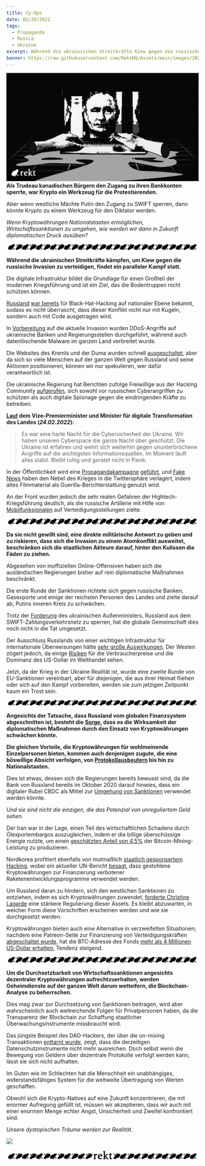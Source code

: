 ```yaml
---
title: Cy-Ops
date: 02/26/2022
tags:
  - Propaganda
  - Russia
  - Ukraine
excerpt: Während die ukrainischen Streitkräfte Kiew gegen die russische Invasion verteidigen, findet parallel eine digitale Schlacht statt. Wenn Kryptowährungen es Nationalstaaten ermöglichen, Wirtschaftssanktionen zu umgehen, wie werden wir dann in Zukunft diplomatischen Druck ausüben?
banner: https://raw.githubusercontent.com/RektHQ/Assets/main/images/2022/02/cyops-header.png
---
```

![](https://raw.githubusercontent.com/RektHQ/Assets/main/images/2022/02/cyops-header.png)
**Als Trudeau kanadischen Bürgern den Zugang zu ihren Bankkonten sperrte, war Krypto ein Werkzeug für die Protestierenden.**

Aber wenn westliche Mächte Putin den Zugang zu SWIFT sperren, dann könnte Krypto zu einem Werkzeug für den Diktator werden.

_Wenn Kryptowährungen Nationalstaaten ermöglichen, Wirtschaftssanktionen zu umgehen, wie werden wir dann in Zukunft diplomatischen Druck ausüben?_

![](https://raw.githubusercontent.com/RektHQ/Assets/main/images/2021/03/rekt-linebreak.png) 

**Während die ukrainischen Streitkräfte kämpfen, um Kiew gegen die russische Invasion zu verteidigen, findet ein paralleler Kampf statt.**

Die digitale Infrastruktur bildet die Grundlage für einen Großteil der modernen Kriegsführung und ist ein Ziel, das die Bodentruppen nicht schützen können.

[Russland](https://www.nbcnews.com/news/world/putin-talks-hacking-navalny-capitol-riot-ahead-biden-summit-n1270640) [war bereits](https://www.bbc.co.uk/news/technology-60378009) für Black-Hat-Hacking auf nationaler Ebene bekannt, sodass es nicht überrascht, dass dieser Konflikt nicht nur mit Kugeln, sondern auch mit Code ausgetragen wird.

In [Vorbereitung](https://www.bbc.com/news/technology-60500618) auf die aktuelle Invasion wurden DDoS-Angriffe auf ukrainische Banken und Regierungsstellen durchgeführt, während auch datenlöschende Malware im ganzen Land verbreitet wurde.

Die Websites des Kremls und der Duma wurden schnell [ausgeschaltet](https://twitter.com/christogrozev/status/1496875469093974020), aber da sich so viele Menschen auf der ganzen Welt gegen Russland und seine Aktionen positionieren, können wir nur spekulieren, wer dafür verantwortlich ist.

Die ukrainische Regierung hat Berichten zufolge Freiwillige aus der Hacking Community [aufgerufen](https://www.reuters.com/world/exclusive-ukraine-calls-hacker-underground-defend-against-russia-2022-02-24/), sich sowohl vor russischen Cyberangriffen zu schützen als auch digitale Spionage gegen die eindringenden Kräfte zu betreiben.

**[Laut](https://twitter.com/FedorovMykhailo/status/1496749831955664898) dem Vize-Premierminister und Minister für digitale Transformation des Landes (_24.02.2022_):**

>Es war eine harte Nacht für die Cybersicherheit der Ukraine. Wir haben unseren Cyberspace die ganze Nacht über geschützt. Die Ukraine ist erfahren und wehrt sich weiterhin gegen ununterbrochene Angriffe auf die wichtigsten Informationsquellen. Im Moment läuft alles stabil. Bleibt ruhig und geratet nicht in Panik.

In der Öffentlichkeit wird eine [Propagandakampagne](https://twitter.com/Batarseh1995/status/1497450994979979268?s=20&t=NOx7hbZHwGp6HLywI3Uolw) [geführt](https://twitter.com/Ukraine/status/1496716168920547331), und [Fake News](https://www.bbc.com/news/60528276) haben den Nebel des Krieges in die Twittersphäre verlagert, indem altes Filmmaterial als Guerilla-Berichterstattung genutzt wird.

An der Front wurden jedoch die sehr realen Gefahren der Hightech-Kriegsführung deutlich, als die russische Artillerie mit Hilfe von [Mobilfunksignalen](https://twitter.com/Andy_Scollick/status/1496873551089082374) auf Verteidigungsstellungen zielte.

![](https://raw.githubusercontent.com/RektHQ/Assets/main/images/2021/03/rekt-linebreak.png) 

**Da sie nicht gewillt sind, eine direkte militärische Antwort zu geben und zu riskieren, dass sich die Invasion zu einem Atomkonflikt ausweitet, beschränken sich die staatlichen Akteure darauf, hinter den Kulissen die Fäden zu ziehen.**

Abgesehen von inoffiziellen Online-Offensiven haben sich die ausländischen Regierungen bisher auf rein diplomatische Maßnahmen beschränkt.

Die erste Runde der Sanktionen richtete sich gegen russische Banken, Gasexporte und einige der reichsten Personen des Landes und zielte darauf ab, Putins inneren Kreis zu schwächen.

Trotz der [Forderung](https://twitter.com/DmytroKuleba/status/1496874382102351872) des ukrainischen Außenministers, Russland aus dem SWIFT-Zahlungsverkehrsnetz zu sperren, hat die globale Gemeinschaft dies noch nicht in die Tat umgesetzt.

Der Ausschluss Russlands von einer wichtigen Infrastruktur für internationale Überweisungen hätte [sehr große Auswirkungen](https://twitter.com/sahilbloom/status/1496861068945154056?s=21). Der Westen zögert jedoch, da einige [Risiken](https://www.ft.com/content/69f72de5-d727-496d-9f9d-316db7bdaf03) für die Verbraucherpreise und die Dominanz des US-Dollar im Welthandel sehen.

Jetzt, da der Krieg in der Ukraine Realität ist, wurde eine zweite Runde von EU-Sanktionen vereinbart, aber für diejenigen, die aus ihrer Heimat fliehen oder sich auf den Kampf vorbereiten, werden sie zum jetzigen Zeitpunkt kaum ein Trost sein.

![](https://raw.githubusercontent.com/RektHQ/Assets/main/images/2021/03/rekt-linebreak.png) 

**Angesichts der Tatsache, dass Russland vom globalen Finanzsystem abgeschnitten ist, besteht die [Sorge](https://www.nytimes.com/2022/02/23/business/russia-sanctions-cryptocurrency.html), dass es die Wirksamkeit der diplomatischen Maßnahmen durch den Einsatz von Kryptowährungen schwächen könnte.**

**Die gleichen Vorteile, die Kryptowährungen für wohlmeinende Einzelpersonen bieten, kommen auch denjenigen zugute, die eine böswillige Absicht verfolgen, von [Protokollausbeutern](https://rekt.news/leaderboard/) bis hin zu Nationalstaaten.**

Dies ist etwas, dessen sich die Regierungen bereits bewusst sind, da die Bank von Russland bereits im Oktober 2020 darauf hinwies, dass ein digitaler Rubel CBDC als Mittel zur [Umgehung von Sanktionen](https://www.coindesk.com/policy/2020/10/19/digital-ruble-could-be-tool-against-sanctions-bank-of-russia-says/) verwendet werden könnte.

_Und sie sind nicht die einzigen, die das Potenzial von unreguliertem Geld sehen._

Der Iran war in der Lage, einen Teil des wirtschaftlichen Schadens durch Ölexportembargos auszugleichen, indem er die billige überschüssige Energie nutzte, um einen [geschätzten Anteil von 4,5%](https://www.elliptic.co/blog/how-iran-uses-bitcoin-mining-to-evade-sanctions) der Bitcoin-Mining-Leistung zu produzieren.

Nordkorea profitiert ebenfalls von mutmaßlich [staatlich gesponsertem Hacking](https://www.bbc.com/news/business-59990477), wobei ein aktueller UN-Bericht [besagt](https://www.bbc.com/news/world-asia-60281129), dass gestohlene Kryptowährungen zur Finanzierung verbotener Raketenentwicklungsprogramme verwendet werden.

Um Russland daran zu hindern, sich den westlichen Sanktionen zu entziehen, indem es sich Kryptowährungen zuwendet, [forderte Christine Lagarde](https://twitter.com/business/status/1497265133357305866?t=TNZk4rovLpry2vCdQ5aQyg&s=19) eine stärkere Regulierung dieser Assets. Es bleibt abzuwarten, in welcher Form diese Vorschriften erscheinen werden und wie sie durchgesetzt werden.

Kryptowährungen bieten auch eine Alternative in verzweifelten Situationen; nachdem eine Patreon-Seite zur Finanzierung von Verteidigungskräften [abgeschaltet wurde](https://blog.patreon.com/on-the-removal-of-come-back-alive?utm_campaign=brandsocial&utm_content=1645763809&utm_medium=social&utm_source=twitter), hat die BTC-Adresse des Fonds [mehr als 4 Millionen US-Dollar erhalten](https://twitter.com/ziggamon/status/1497145922526064641?s=20&t=w1xq2brRn3dvZsXFuk3qpg), Tendenz steigend.

![](https://raw.githubusercontent.com/RektHQ/Assets/main/images/2021/03/rekt-linebreak.png) 

**Um die Durchsetzbarkeit von Wirtschaftssanktionen angesichts dezentraler Kryptowährungen aufrechtzuerhalten, werden Geheimdienste auf der ganzen Welt darum wetteifern, die Blockchain-Analyse zu beherrschen.**

Dies mag zwar zur Durchsetzung von Sanktionen beitragen, wird aber wahrscheinlich auch weitreichende Folgen für Privatpersonen haben, da die Transparenz der Blockchain zur Schaffung staatlicher Überwachungsinstrumente missbraucht wird.

Das jüngste Beispiel des DAO-Hackers, der über die un-mixing Transaktionen [enttarnt wurde](https://www.forbes.com/sites/laurashin/2022/02/22/exclusive-austrian-programmer-and-ex-crypto-ceo-likely-stole-11-billion-of-ether/?sh=74338337f589), zeigt, dass die derzeitigen Datenschutzinstrumente nicht mehr ausreichen. Doch selbst wenn die Bewegung von Geldern über dezentrale Protokolle verfolgt werden kann, lässt sie sich nicht aufhalten.

Im Guten wie im Schlechten hat die Menschheit ein unabhängiges, widerstandsfähiges System für die weltweite Übertragung von Werten geschaffen.

Obwohl sich die Krypto-Natives auf eine Zukunft konzentrieren, die mit enormer Aufregung gefüllt ist, müssen wir akzeptieren, dass wir auch mit einer enormen Menge echter Angst, Unsicherheit und Zweifel konfrontiert sind.

_Unsere dystopischen Träume werden zur Realität._

![](https://raw.githubusercontent.com/RektHQ/Assets/main/images/2022/02/cyops-gif.gif)

![](https://raw.githubusercontent.com/RektHQ/Assets/main/images/2021/03/rekt-text-linebreak.png) 

